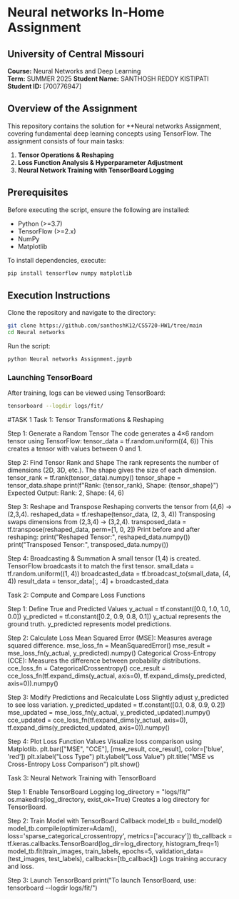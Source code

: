 # Neural networks In-Home Assignment

## University of Central Missouri
**Course:** Neural Networks and Deep Learning  
**Term:**  SUMMER 2025
**Student Name:** SANTHOSH REDDY KISTIPATI 
**Student ID:** [700776947]  

## Overview of the Assignment
This repository contains the solution for **Neural networks Assignment, covering fundamental deep learning concepts using TensorFlow. The assignment consists of four main tasks:

1. **Tensor Operations & Reshaping**
2. **Loss Function Analysis & Hyperparameter Adjustment**
3. **Neural Network Training with TensorBoard Logging**

## Prerequisites
Before executing the script, ensure the following are installed:
- Python (>=3.7)
- TensorFlow (>=2.x)
- NumPy
- Matplotlib

To install dependencies, execute:
```sh
pip install tensorflow numpy matplotlib
```

## Execution Instructions
Clone the repository and navigate to the directory:
```sh
git clone https://github.com/santhoshK12/CS5720-HW1/tree/main
cd Neural networks
```
Run the script:
```sh
python Neural networks Assignment.jpynb
```

### Launching TensorBoard
After training, logs can be viewed using TensorBoard:
```sh
tensorboard --logdir logs/fit/
```
#TASK 1
Task 1: Tensor Transformations & Reshaping

Step 1: Generate a Random Tensor
The code generates a 4×6 random tensor using TensorFlow:
tensor_data = tf.random.uniform((4, 6))
This creates a tensor with values between 0 and 1.

Step 2: Find Tensor Rank and Shape
The rank represents the number of dimensions (2D, 3D, etc.).
The shape gives the size of each dimension.
tensor_rank = tf.rank(tensor_data).numpy()
tensor_shape = tensor_data.shape
print(f"Rank: {tensor_rank}, Shape: {tensor_shape}")
Expected Output:
Rank: 2, Shape: (4, 6)

Step 3: Reshape and Transpose
Reshaping converts the tensor from (4,6) → (2,3,4).
reshaped_data = tf.reshape(tensor_data, (2, 3, 4))
Transposing swaps dimensions from (2,3,4) → (3,2,4).
transposed_data = tf.transpose(reshaped_data, perm=[1, 0, 2])
Print before and after reshaping:
print("Reshaped Tensor:", reshaped_data.numpy())
print("Transposed Tensor:", transposed_data.numpy())

Step 4: Broadcasting & Summation
A small tensor (1,4) is created.
TensorFlow broadcasts it to match the first tensor.
small_data = tf.random.uniform((1, 4))
broadcasted_data = tf.broadcast_to(small_data, (4, 4))
result_data = tensor_data[:, :4] + broadcasted_data


Task 2: Compute and Compare Loss Functions

Step 1: Define True and Predicted Values
y_actual = tf.constant([0.0, 1.0, 1.0, 0.0])
y_predicted = tf.constant([0.2, 0.9, 0.8, 0.1])
y_actual represents the ground truth.
y_predicted represents model predictions.

Step 2: Calculate Loss
Mean Squared Error (MSE): Measures average squared difference.
mse_loss_fn = MeanSquaredError()
mse_result = mse_loss_fn(y_actual, y_predicted).numpy()
Categorical Cross-Entropy (CCE): Measures the difference between probability distributions.
cce_loss_fn = CategoricalCrossentropy()
cce_result = cce_loss_fn(tf.expand_dims(y_actual, axis=0), tf.expand_dims(y_predicted, axis=0)).numpy()

Step 3: Modify Predictions and Recalculate Loss
Slightly adjust y_predicted to see loss variation.
y_predicted_updated = tf.constant([0.1, 0.8, 0.9, 0.2])
mse_updated = mse_loss_fn(y_actual, y_predicted_updated).numpy()
cce_updated = cce_loss_fn(tf.expand_dims(y_actual, axis=0), tf.expand_dims(y_predicted_updated, axis=0)).numpy()

Step 4: Plot Loss Function Values
Visualize loss comparison using Matplotlib.
plt.bar(["MSE", "CCE"], [mse_result, cce_result], color=['blue', 'red'])
plt.xlabel("Loss Type")
plt.ylabel("Loss Value")
plt.title("MSE vs Cross-Entropy Loss Comparison")
plt.show()

Task 3: Neural Network Training with TensorBoard

Step 1: Enable TensorBoard Logging
log_directory = "logs/fit/"
os.makedirs(log_directory, exist_ok=True)
Creates a log directory for TensorBoard.

Step 2: Train Model with TensorBoard Callback
model_tb = build_model()
model_tb.compile(optimizer=Adam(), loss='sparse_categorical_crossentropy', metrics=['accuracy'])
tb_callback = tf.keras.callbacks.TensorBoard(log_dir=log_directory, histogram_freq=1)
model_tb.fit(train_images, train_labels, epochs=5, validation_data=(test_images, test_labels), callbacks=[tb_callback])
Logs training accuracy and loss.

Step 3: Launch TensorBoard
print("To launch TensorBoard, use: tensorboard --logdir logs/fit/")


